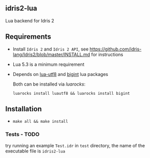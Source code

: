 ## idris2-lua
Lua backend for Idris 2

## Requirements
- Install `Idris 2` and `Idris 2 API`, see https://github.com/idris-lang/Idris2/blob/master/INSTALL.md for instructions
- Lua 5.3 is a minimum requirement
- Depends on [lua-utf8](https://github.com/starwing/luautf8.git) and [bigint](https://github.com/JorjBauer/lua-bigint.git)
  lua packages
  
  Both can be installed via *luarocks*:
  
  `luarocks install luautf8 && luarocks install bigint`
## Installation
 - `make all && make install`
### Tests - TODO

try running an example `Test.idr` in `test` directory,
the name of the executable file is `idris2-lua`
